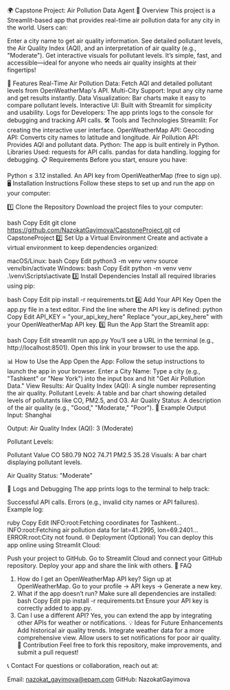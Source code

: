 🌍 Capstone Project: Air Pollution Data Agent
🎯 Overview
This project is a Streamlit-based app that provides real-time air pollution data for any city in the world. Users can:

Enter a city name to get air quality information.
See detailed pollutant levels, the Air Quality Index (AQI), and an interpretation of air quality (e.g., "Moderate").
Get interactive visuals for pollutant levels.
It’s simple, fast, and accessible—ideal for anyone who needs air quality insights at their fingertips!

🚀 Features
Real-Time Air Pollution Data: Fetch AQI and detailed pollutant levels from OpenWeatherMap's API.
Multi-City Support: Input any city name and get results instantly.
Data Visualization: Bar charts make it easy to compare pollutant levels.
Interactive UI: Built with Streamlit for simplicity and usability.
Logs for Developers: The app prints logs to the console for debugging and tracking API calls.
🛠️ Tools and Technologies
Streamlit: For creating the interactive user interface.
OpenWeatherMap API:
Geocoding API: Converts city names to latitude and longitude.
Air Pollution API: Provides AQI and pollutant data.
Python: The app is built entirely in Python.
Libraries Used:
requests for API calls.
pandas for data handling.
logging for debugging.
📋 Requirements
Before you start, ensure you have:

Python ≤ 3.12 installed.
An API key from OpenWeatherMap (free to sign up).
🖥️ Installation Instructions
Follow these steps to set up and run the app on your computer:

1️⃣ Clone the Repository
Download the project files to your computer:

bash
Copy
Edit
git clone https://github.com/NazokatGayimova/CapstoneProject.git
cd CapstoneProject
2️⃣ Set Up a Virtual Environment
Create and activate a virtual environment to keep dependencies organized:

macOS/Linux:
bash
Copy
Edit
python3 -m venv venv
source venv/bin/activate
Windows:
bash
Copy
Edit
python -m venv venv
.\venv\Scripts\activate
3️⃣ Install Dependencies
Install all required libraries using pip:

bash
Copy
Edit
pip install -r requirements.txt
4️⃣ Add Your API Key
Open the app.py file in a text editor.
Find the line where the API key is defined:
python
Copy
Edit
API_KEY = "your_api_key_here"
Replace "your_api_key_here" with your OpenWeatherMap API key.
5️⃣ Run the App
Start the Streamlit app:

bash
Copy
Edit
streamlit run app.py
You’ll see a URL in the terminal (e.g., http://localhost:8501). Open this link in your browser to use the app.

📊 How to Use the App
Open the App: Follow the setup instructions to launch the app in your browser.
Enter a City Name: Type a city (e.g., "Tashkent" or "New York") into the input box and hit "Get Air Pollution Data."
View Results:
Air Quality Index (AQI): A single number representing the air quality.
Pollutant Levels: A table and bar chart showing detailed levels of pollutants like CO, PM2.5, and O3.
Air Quality Status: A description of the air quality (e.g., "Good," "Moderate," "Poor").
📜 Example Output
Input:
Shanghai

Output:
Air Quality Index (AQI): 3 (Moderate)

Pollutant Levels:

Pollutant	Value
CO	580.79
NO2	74.71
PM2.5	35.28
Visuals: A bar chart displaying pollutant levels.

Air Quality Status: "Moderate"

🐞 Logs and Debugging
The app prints logs to the terminal to help track:

Successful API calls.
Errors (e.g., invalid city names or API failures).
Example log:

ruby
Copy
Edit
INFO:root:Fetching coordinates for Tashkent...
INFO:root:Fetching air pollution data for lat=41.2995, lon=69.2401...
ERROR:root:City not found.
🌐 Deployment (Optional)
You can deploy this app online using Streamlit Cloud:

Push your project to GitHub.
Go to Streamlit Cloud and connect your GitHub repository.
Deploy your app and share the link with others.
🙋 FAQ
1. How do I get an OpenWeatherMap API key?
Sign up at OpenWeatherMap.
Go to your profile → API keys → Generate a new key.
2. What if the app doesn’t run?
Make sure all dependencies are installed:
bash
Copy
Edit
pip install -r requirements.txt
Ensure your API key is correctly added to app.py.
3. Can I use a different API?
Yes, you can extend the app by integrating other APIs for weather or notifications.
💡 Ideas for Future Enhancements
Add historical air quality trends.
Integrate weather data for a more comprehensive view.
Allow users to set notifications for poor air quality.
🤝 Contribution
Feel free to fork this repository, make improvements, and submit a pull request!

📞 Contact
For questions or collaboration, reach out at:

Email: nazokat_gayimova@epam.com
GitHub: NazokatGayimova